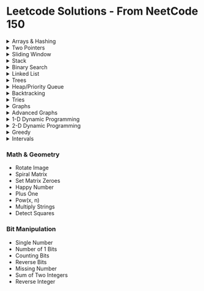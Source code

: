 # Leetcode Solutions - From NeetCode 150

<details>
  <summary>Arrays & Hashing</summary>
  <ul>
    <li>Contains Duplicate</li>
    <li>Valid Anagram</li>
    <li>Two Sum</li>
    <li>Group Anagrams</li>
    <li>Top K Frequent Elements</li>
    <li>Encode and Decode Strings</li>
    <li>Product of Array Except Self</li>
    <li>Valid Sudoku</li>
    <li>Longest Consecutive Sequence</li>
  </ul>
</details>

<details>
  <summary>Two Pointers</summary>
  <ul>
    <li>Valid Palindrome</li>
    <li>Two Sum II Input Array Is Sorted</li>
    <li>3Sum</li>
    <li>Container With Most Water</li>
    <li>Trapping Rain Water</li>
  </ul>
</details>

<details>
  <summary>Sliding Window</summary>
  <ul>
    <li>Best Time to Buy And Sell Stock</li>
    <li>Longest Substring Without Repeating Characters</li>
    <li>Longest Repeating Character Replacement</li>
    <li>Permutation In String</li>
    <li>Minimum Window Substring</li>
    <li>Sliding Window Maximum</li>
  </ul>
</details>

<details>
  <summary>Stack</summary>
  <ul>
    <li>Valid Parentheses</li>
    <li>Min Stack</li>
    <li>Evaluate Reverse Polish Notation</li>
    <li>Generate Parentheses</li>
    <li>Daily Temperatures</li>
    <li>Car Fleet</li>
    <li>Largest Rectangle In Histogram</li>
  </ul>
</details>

<details>
  <summary>Binary Search</summary>
  <ul>
    <li>Binary Search</li>
    <li>Search a 2D Matrix</li>
    <li>Koko Eating Bananas</li>
    <li>Find Minimum In Rotated Sorted Array</li>
    <li>Search In Rotated Sorted Array</li>
    <li>Time Based Key Value Store</li>
    <li>Median of Two Sorted Arrays</li>
  </ul>
</details>

<details>
  <summary>Linked List</summary>
  <ul>
    <li>Reverse Linked List</li>
    <li>Merge Two Sorted Lists</li>
    <li>Reorder List</li>
    <li>Remove Nth Node From End of List</li>
    <li>Copy List With Random Pointer</li>
    <li>Add Two Numbers</li>
    <li>Linked List Cycle</li>
    <li>Find The Duplicate Number</li>
    <li>LRU Cache</li>
    <li>Merge K Sorted Lists</li>
    <li>Reverse Nodes In K Group</li>
  </ul>
</details>

<details>
  <summary>Trees</summary>
  <ul>
    <li>Invert Binary Tree</li>
    <li>Maximum Depth of Binary Tree</li>
    <li>Diameter of Binary Tree</li>
    <li>Balanced Binary Tree</li>
    <li>Same Tree</li>
    <li>Subtree of Another Tree</li>
    <li>Lowest Common Ancestor of a Binary Search Tree</li>
    <li>Binary Tree Level Order Traversal</li>
    <li>Binary Tree Right Side View</li>
    <li>Count Good Nodes In Binary Tree</li>
    <li>Validate Binary Search Tree</li>
    <li>Kth Smallest Element In a Bst</li>
    <li>Construct Binary Tree From Preorder And Inorder Traversal</li>
    <li>Binary Tree Maximum Path Sum</li>
    <li>Serialize And Deserialize Binary Tree</li>
  </ul>
</details>

<details>
  <summary>Heap/Priority Queue</summary>
  <ul>
    <li>Kth Largest Element In a Stream</li>
    <li>Last Stone Weight</li>
    <li>K Closest Points to Origin</li>
    <li>Kth Largest Element In An Array</li>
    <li>Task Scheduler</li>
    <li>Design Twitter</li>
    <li>Find Median From Data Stream</li>
  </ul>
</details>

<details>
<summary>Backtracking</summary>
<ul>
<li>Subsets</li>
<li>Combination Sum</li>
<li>Permutations</li>
<li>Subsets II</li>
<li>Combination Sum II</li>
<li>Word Search</li>
<li>Palindrome Partitioning</li>
<li>Letter Combinations of a Phone Number</li>
<li>N Queens</li>
</ul>
</details>

<details>
<summary>Tries</summary>
<ul>
<li>Implement Trie Prefix Tree</li>
<li>Design Add And Search Words Data Structure</li>
<li>Word Search II</li>
</ul>
</details>

<details>
<summary>Graphs</summary>
<ul>
<li>Number of Islands</li>
<li>Max Area of Island</li>
<li>Clone Graph</li>
<li>Walls And Gates</li>
<li>Rotting Oranges</li>
<li>Pacific Atlantic Water Flow</li>
<li>Surrounded Regions</li>
<li>Course Schedule</li>
<li>Course Schedule II</li>
<li>Graph Valid Tree</li>
<li>Number of Connected Components In An Undirected Graph</li>
<li>Redundant Connection</li>
<li>Word Ladder</li>
</ul>
</details>

<details>
<summary>Advanced Graphs</summary>
<ul>
<li>Reconstruct Itinerary</li>
<li>Min Cost to Connect All Points</li>
<li>Network Delay Time</li>
<li>Swim In Rising Water</li>
<li>Alien Dictionary</li>
<li>Cheapest Flights Within K Stops</li>
</ul>
</details>

<details>
<summary>1-D Dynamic Programming</summary>
<ul>
<li>Climbing Stairs</li>
<li>Min Cost Climbing Stairs</li>
<li>House Robber</li>
<li>House Robber II</li>
<li>Longest Palindromic Substring</li>
<li>Palindromic Substrings</li>
<li>Decode Ways</li>
<li>Coin Change</li>
<li>Maximum Product Subarray</li>
<li>Word Break</li>
<li>Longest Increasing Subsequence</li>
<li>Partition Equal Subset Sum</li>
</ul>
</details>

<details>
<summary>2-D Dynamic Programming</summary>
<ul>
<li>Unique Paths</li>
<li>Longest Common Subsequence</li>
<li>Best Time to Buy And Sell Stock With Cooldown</li>
<li>Coin Change II</li>
<li>Target Sum</li>
<li>Interleaving String</li>
<li>Longest Increasing Path In a Matrix</li>
<li>Distinct Subsequences</li>
<li>Edit Distance</li>
<li>Burst Balloons</li>
<li>Regular Expression Matching</li>
</ul>
</details>

<details>
<summary>Greedy</summary>
<ul>
<li>Maximum Subarray</li>
<li>Jump Game</li>
<li>Jump Game II</li>
<li>Gas Station</li>
<li>Hand of Straights</li>
<li>Merge Triplets to Form Target Triplet</li>
<li>Partition Labels</li>
<li>Valid Parenthesis String</li>
</ul>
</details>

<details>
<summary>Intervals</summary>
<ul>
<li>Insert Interval</li>
<li>Merge Intervals</li>
<li>Non Overlapping Intervals</li>
<li>Meeting Rooms</li>
<li>Meeting Rooms II</li>
<li>Minimum Interval to Include Each Query</li>
</ul>
</details>

### Math & Geometry
- Rotate Image	
- Spiral Matrix	
- Set Matrix Zeroes	
- Happy Number	
- Plus One	
- Pow(x, n)	
- Multiply Strings	
- Detect Squares
### Bit Manipulation
- Single Number	
- Number of 1 Bits	
- Counting Bits	
- Reverse Bits	
- Missing Number	
- Sum of Two Integers	
- Reverse Integer
